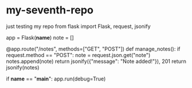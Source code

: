 # my-seventh-repo
just testing my repo
from flask import Flask, request, jsonify

app = Flask(__name__)
note = []

@app.route("/notes", methods=["GET", "POST"])
def manage_notes():
    if request.method == "POST":
        note = request.json.get("note")
        notes.append(note)
        return jsonify({"message": "Note added!"}), 201
    return jsonify(notes)

if __name__ == "__main__":
    app.run(debug=True)
